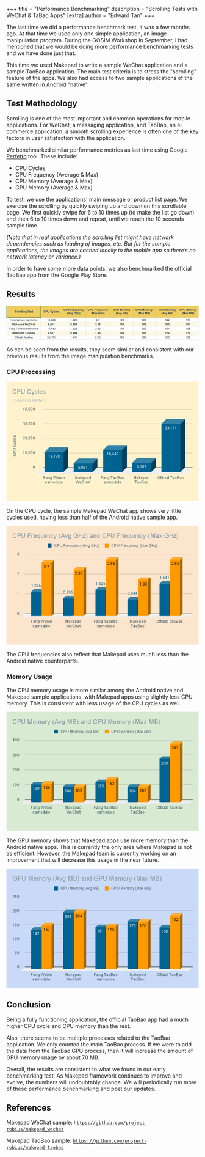 +++
title = "Performance Benchmarking"
description = "Scrolling Tests with WeChat & TaBao Apps"
[extra]
author = "Edward Tan"
+++

The last time we did a performance benchmark test, it was a few months ago. At that time we used only one simple application, an image manipulation program. During the GOSIM Workshop in September, I had mentioned that we would be doing more performance benchmarking tests and we have done just that.

This time we used Makepad to write a sample WeChat application and a sample TaoBao application. The main test criteria is to stress the "scrolling" feature of the apps. We also had access to two sample applications of the same written in Android "native".

## Test Methodology

Scrolling is one of the most important and common operations for mobile applications. For WeChat, a messaging application, and TaoBao, an e-commerce application, a smooth scrolling experience is often one of the key factors in user satisfaction with the application.

We benchmarked similar performance metrics as last time using Google [Perfetto](https://ui.perfetto.dev) tool. These include:
* CPU Cycles
* CPU Frequency (Average & Max)
* CPU Memory (Average & Max)
* GPU Memory (Average & Max)

To test, we use the applications' main message or product list page. We exercise the scrolling by quickly swiping up and down on this scrollable page. We first quickly swipe for 6 to 10 times up (to make the list go down) and then 6 to 10 times down and repeat, until we reach the 10 seconds sample time.

*(Note that in real applications the scrolling list might have network dependencies such as loading of images, etc. But for the sample applications, the images are cached locally to the mobile app so there’s no network latency or variance.)*

In order to have some more data points, we also benchmarked the official TaoBao app from the Google Play Store.

## Results

![](/blog/scrolling-test-table.png)

As can be seen from the results, they seem similar and consistent with our previous results from the image manipulation benchmarks.

### CPU Processing

![](/blog/cpu-cycles.png)

On the CPU cycle, the sample Makepad WeChat app shows very little cycles used, having less than half of the Android native sample app.

![](/blog/cpu-frequency.png)

The CPU frequencies also reflect that Makepad uses much less than the Android native counterparts.

### Memory Usage

The CPU memory usage is more similar among the Android native and Makepad sample applications, with Makepad apps using slightly less CPU memory. This is consistent with less usage of the CPU cycles as well.

![](/blog/cpu-memory.png)

The GPU memory shows that Makepad apps use more memory than the Android native apps. This is currently the only area where Makepad is not as efficient. However, the Makepad team is currently working on an improvement that will decrease this usage in the near future.

![](/blog/gpu-memory.png)

## Conclusion

Being a fully functioning application, the official TaoBao app had a much higher CPU cycle and CPU memory than the rest.

Also, there seems to be multiple processes related to the TaoBao application. We only counted the main TaoBao process. If we were to add the data from the TaoBao GPU process, then it will increase the amount of GPU memory usage by about 70 MB.

Overall, the results are consistent to what we found in our early benchmarking test. As Makepad framework continues to improve and evolve, the numbers will undoubtably change. We will periodically run more of these performance benchmarking and post our updates.

## References

Makepad WeChat sample:
[`https://github.com/project-robius/makepad_wechat`](https://github.com/project-robius/makepad_wechat)

Makepad TaoBao sample:
[`https://github.com/project-robius/makepad_taobao`](https://github.com/project-robius/makepad_taobao)
